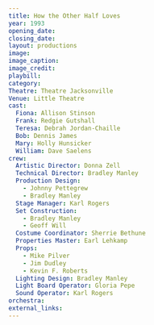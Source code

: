```yaml
---
title: How the Other Half Loves
year: 1993
opening_date: 
closing_date: 
layout: productions
image:
image_caption:
image_credit:
playbill: 
category: 
Theatre: Theatre Jacksonville
Venue: Little Theatre
cast:
  Fiona: Allison Stinson
  Frank: Redgie Gutshall
  Teresa: Debrah Jordan-Chaille
  Bob: Dennis James
  Mary: Holly Hunsicker
  William: Dave Saelens
crew:
  Artistic Director: Donna Zell
  Technical Director: Bradley Manley
  Production Design: 
    - Johnny Pettegrew
    - Bradley Manley
  Stage Manager: Karl Rogers
  Set Construction: 
    - Bradley Manley
    - Geoff Will
  Costume Coordinator: Sherrie Bethune
  Properties Master: Earl Lehkamp
  Props: 
    - Mike Pilver
    - Jim Dudley
    - Kevin F. Roberts
  Lighting Design: Bradley Manley
  Light Board Operator: Gloria Pepe
  Sound Operator: Karl Rogers
orchestra:
external_links:
---
```

